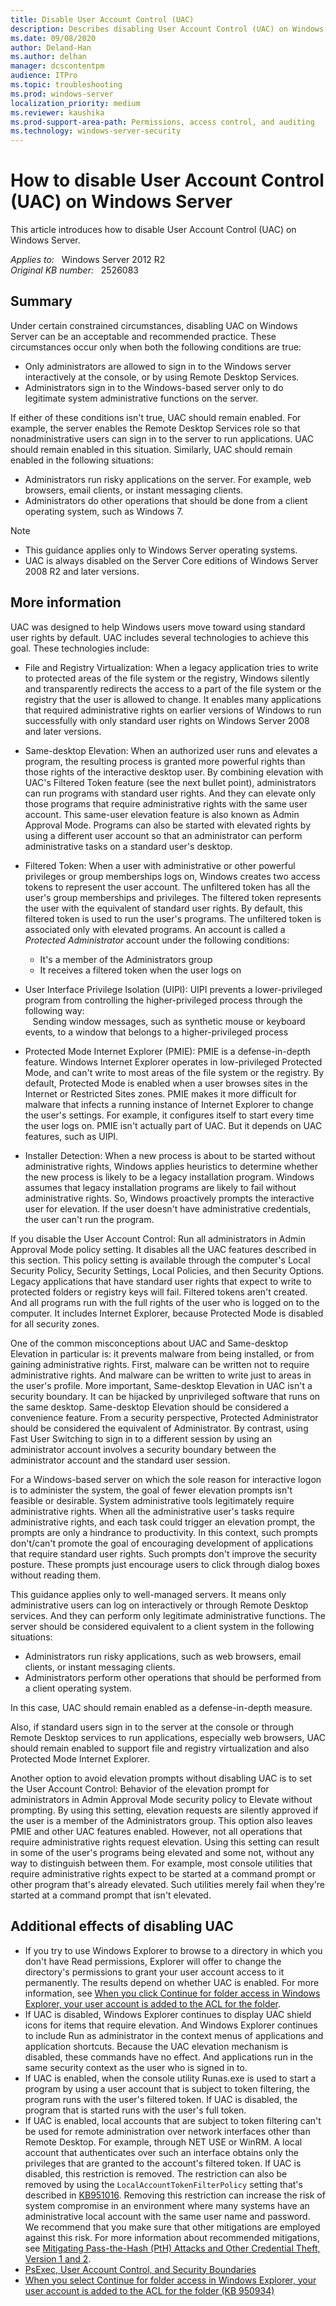 ```yaml
---
title: Disable User Account Control (UAC)
description: Describes disabling User Account Control (UAC) on Windows Server can be an acceptable and recommended practice in certain constrained circumstances.
ms.date: 09/08/2020
author: Deland-Han
ms.author: delhan
manager: dcscontentpm
audience: ITPro
ms.topic: troubleshooting
ms.prod: windows-server
localization_priority: medium
ms.reviewer: kaushika
ms.prod-support-area-path: Permissions, access control, and auditing
ms.technology: windows-server-security
---
```

# How to disable User Account Control (UAC) on Windows Server

This article introduces how to disable User Account Control (UAC) on Windows Server.

_Applies to:_ &nbsp; Windows Server 2012 R2  
_Original KB number:_ &nbsp; 2526083

## Summary

Under certain constrained circumstances, disabling UAC on Windows Server can be an acceptable and recommended practice. These circumstances occur only when both the following conditions are true:

- Only administrators are allowed to sign in to the Windows server interactively at the console, or by using Remote Desktop Services.
- Administrators sign in to the Windows-based server only to do legitimate system administrative functions on the server.

If either of these conditions isn't true, UAC should remain enabled. For example, the server enables the Remote Desktop Services role so that nonadministrative users can sign in to the server to run applications. UAC should remain enabled in this situation. Similarly, UAC should remain enabled in the following situations:

- Administrators run risky applications on the server. For example, web browsers, email clients, or instant messaging clients.
- Administrators do other operations that should be done from a client operating system, such as Windows 7.

> [!NOTE]
>
> - This guidance applies only to Windows Server operating systems.
> - UAC is always disabled on the Server Core editions of Windows Server 2008 R2 and later versions.

## More information

UAC was designed to help Windows users move toward using standard user rights by default. UAC includes several technologies to achieve this goal. These technologies include:

- File and Registry Virtualization: When a legacy application tries to write to protected areas of the file system or the registry, Windows silently and transparently redirects the access to a part of the file system or the registry that the user is allowed to change. It enables many applications that required administrative rights on earlier versions of Windows to run successfully with only standard user rights on Windows Server 2008 and later versions.
- Same-desktop Elevation: When an authorized user runs and elevates a program, the resulting process is granted more powerful rights than those rights of the interactive desktop user. By combining elevation with UAC's Filtered Token feature (see the next bullet point), administrators can run programs with standard user rights. And they can elevate only those programs that require administrative rights with the same user account. This same-user elevation feature is also known as Admin Approval Mode. Programs can also be started with elevated rights by using a different user account so that an administrator can perform administrative tasks on a standard user's desktop.
- Filtered Token: When a user with administrative or other powerful privileges or group memberships logs on, Windows creates two access tokens to represent the user account. The unfiltered token has all the user's group memberships and privileges. The filtered token represents the user with the equivalent of standard user rights. By default, this filtered token is used to run the user's programs. The unfiltered token is associated only with elevated programs. An account is called a *Protected Administrator* account under the following conditions:

  - It's a member of the Administrators group
  - It receives a filtered token when the user logs on
  
- User Interface Privilege Isolation (UIPI): UIPI prevents a lower-privileged program from controlling the higher-privileged process through the following way:  
  &nbsp;&nbsp;&nbsp;Sending window messages, such as synthetic mouse or keyboard events, to a window that belongs to a higher-privileged process
- Protected Mode Internet Explorer (PMIE): PMIE is a defense-in-depth feature. Windows Internet Explorer operates in low-privileged Protected Mode,  and can't write to most areas of the file system or the registry. By default, Protected Mode is enabled when a user browses sites in the Internet or Restricted Sites zones. PMIE makes it more difficult for malware that infects a running instance of Internet Explorer to change the user's settings. For example, it configures itself to start every time the user logs on. PMIE isn't actually part of UAC. But it depends on UAC features, such as UIPI.
- Installer Detection: When a new process is about to be started without administrative rights, Windows applies heuristics to determine whether the new process is likely to be a legacy installation program. Windows assumes that legacy installation programs are likely to fail without administrative rights. So, Windows proactively prompts the interactive user for elevation. If the user doesn't have administrative credentials, the user can't run the program.

If you disable the User Account Control: Run all administrators in Admin Approval Mode policy setting. It disables all the UAC features described in this section. This policy setting is available through the computer's Local Security Policy, Security Settings, Local Policies, and then Security Options. Legacy applications that have standard user rights that expect to write to protected folders or registry keys will fail. Filtered tokens aren't created. And all programs run with the full rights of the user who is logged on to the computer. It includes Internet Explorer, because Protected Mode is disabled for all security zones.

One of the common misconceptions about UAC and Same-desktop Elevation in particular is: it prevents malware from being installed, or from gaining administrative rights. First, malware can be written not to require administrative rights. And malware can be written to write just to areas in the user's profile. More important, Same-desktop Elevation in UAC isn't a security boundary. It can be hijacked by unprivileged software that runs on the same desktop. Same-desktop Elevation should be considered a convenience feature. From a security perspective, Protected Administrator should be considered the equivalent of Administrator. By contrast, using Fast User Switching to sign in to a different session by using an administrator account involves a security boundary between the administrator account and the standard user session.

For a Windows-based server on which the sole reason for interactive logon is to administer the system, the goal of fewer elevation prompts isn't feasible or desirable. System administrative tools legitimately require administrative rights. When all the administrative user's tasks require administrative rights, and each task could trigger an elevation prompt, the prompts are only a hindrance to productivity. In this context, such prompts don't/can't promote the goal of encouraging development of applications that require standard user rights. Such prompts don't improve the security posture. These prompts just encourage users to click through dialog boxes without reading them.

This guidance applies only to well-managed servers. It means only administrative users can log on interactively or through Remote Desktop services. And they can perform only legitimate administrative functions. The server should be considered equivalent to a client system in the following situations:

- Administrators run risky applications, such as web browsers, email clients, or instant messaging clients.
- Administrators perform other operations that should be performed from a client operating system.

In this case, UAC should remain enabled as a defense-in-depth measure.

Also, if standard users sign in to the server at the console or through Remote Desktop services to run applications, especially web browsers, UAC should remain enabled to support file and registry virtualization and also Protected Mode Internet Explorer.

Another option to avoid elevation prompts without disabling UAC is to set the User Account Control: Behavior of the elevation prompt for administrators in Admin Approval Mode security policy to Elevate without prompting. By using this setting, elevation requests are silently approved if the user is a member of the Administrators group. This option also leaves PMIE and other UAC features enabled. However, not all operations that require administrative rights request elevation. Using this setting can result in some of the user's programs being elevated and some not, without any way to distinguish between them. For example, most console utilities that require administrative rights expect to be started at a command prompt or other program that's already elevated. Such utilities merely fail when they're started at a command prompt that isn't elevated.

## Additional effects of disabling UAC

- If you try to use Windows Explorer to browse to a directory in which you don't have Read permissions, Explorer will offer to change the directory's permissions to grant your user account access to it permanently. The results depend on whether UAC is enabled. For more information, see [When you click Continue for folder access in Windows Explorer, your user account is added to the ACL for the folder](https://support.microsoft.com/help/950934).
- If UAC is disabled, Windows Explorer continues to display UAC shield icons for items that require elevation. And Windows Explorer continues to include Run as administrator in the context menus of applications and application shortcuts. Because the UAC elevation mechanism is disabled, these commands have no effect. And applications run in the same security context as the user who is signed in to.
- If UAC is enabled, when the console utility Runas.exe is used to start a program by using a user account that is subject to token filtering, the program runs with the user's filtered token. If UAC is disabled, the program that is started runs with the user's full token.
- If UAC is enabled, local accounts that are subject to token filtering can't be used for remote administration over network interfaces other than Remote Desktop. For example, through NET USE or WinRM. A local account that authenticates over such an interface obtains only the privileges that are granted to the account's filtered token. If UAC is disabled, this restriction is removed. The restriction can also be removed by using the `LocalAccountTokenFilterPolicy` setting that's described in [KB951016](https://support.microsoft.com/help/951016). Removing this restriction can increase the risk of system compromise in an environment where many systems have an administrative local account with the same user name and password. We recommend that you make sure that other mitigations are employed against this risk. For more information about recommended mitigations, see [Mitigating Pass-the-Hash (PtH) Attacks and Other Credential Theft, Version 1 and 2](https://www.microsoft.com/download/details.aspx?id=36036).
- [PsExec, User Account Control, and Security Boundaries](https://techcommunity.microsoft.com/t5/windows-blog-archive/psexec-user-account-control-and-security-boundaries/ba-p/723551)
- [When you select Continue for folder access in Windows Explorer, your user account is added to the ACL for the folder (KB 950934)](https://support.microsoft.com/help/950934)
